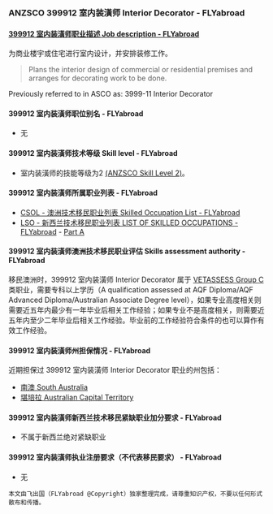 ### ANZSCO 399912 室内装潢师 Interior Decorator - FLYabroad ###

#### [399912 室内装潢师职业描述 Job description - FLYabroad](http://www.flyabroadvisa.com/anzsco/3999.html#399912)

为商业楼宇或住宅进行室内设计，并安排装修工作。

> Plans the interior design of commercial or residential premises and arranges for decorating work to be done. 

Previously referred to in ASCO as:
3999-11 Interior Decorator

#### 399912 室内装潢师职位别名 - FLYabroad
 
- 无

#### 399912 室内装潢师技术等级 Skill level - FLYabroad

- 室内装潢师的技能等级为2 [(ANZSCO Skill Level 2)](http://www.flyabroadvisa.com/anzsco/)。

#### 399912 室内装潢师所属职业列表 - FLYabroad

- [CSOL - 澳洲技术移民职业列表 Skilled Occupation List - FLYabroad](http://www.flyabroadvisa.com/sol/)
- [LSO - 新西兰技术移民职业列表 LIST OF SKILLED OCCUPATIONS - FLYabroad](http://nz.flyabroadvisa.com/lso/) - [Part A](parta)

#### 399912 室内装潢师澳洲技术移民职业评估 Skills assessment authority - FLYabroad

移民澳洲时，399912 室内装潢师 Interior Decorator 属于 [VETASSESS Group C ](http://www.flyabroadvisa.com/ass/vetassess.html)类职业，需要专科以上学历（A qualification assessed at AQF Diploma/AQF Advanced Diploma/Australian Associate Degree level），如果专业高度相关则需要近五年内最少有一年毕业后相关工作经验；如果专业不是高度相关，则需要近五年内至少二年毕业后相关工作经验。毕业前的工作经验符合条件的也可以算作有效工作经验。

#### 399912 室内装潢师州担保情况 - FLYabroad

近期担保过 399912 室内装潢师 Interior Decorator 职业的州包括：

- [南澳 South Australia](http://www.flyabroadvisa.com/zdb/sa.html)
- [堪培拉 Australian Capital Territory](http://www.flyabroadvisa.com/zdb/act.html)

#### 399912 室内装潢师新西兰技术移民紧缺职业加分要求 - FLYabroad

- 不属于新西兰绝对紧缺职业

#### 399912 室内装潢师执业注册要求（不代表移民要求） - FLYabroad

- 无

`本文由飞出国（FLYabroad @Copyright）独家整理完成，请尊重知识产权，不要以任何形式散布和传播。`